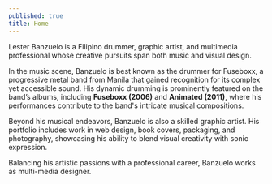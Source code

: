 ```yaml
---
published: true
title: Home
---
```

Lester Banzuelo is a Filipino drummer, graphic artist, and multimedia professional whose creative pursuits span both music and visual design.  

In the music scene, Banzuelo is best known as the drummer for Fuseboxx, a progressive metal band from Manila that gained recognition for its complex yet accessible sound. His dynamic drumming is prominently featured on the band’s albums, including **Fuseboxx (2006)** and **Animated (2011)**, where his performances contribute to the band's intricate musical compositions.  

Beyond his musical endeavors, Banzuelo is also a skilled graphic artist. His portfolio includes work in web design, book covers, packaging, and photography, showcasing his ability to blend visual creativity with sonic expression.  

Balancing his artistic passions with a professional career, Banzuelo works as multi-media designer.